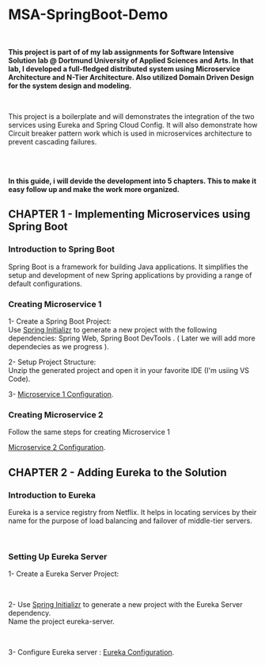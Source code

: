 # MSA-SpringBoot-Demo
<br/>

**This project is part of of my lab assignments for Software Intensive Solution lab @ Dortmund University of Applied Sciences and Arts. In that lab, I developed a full-fledged distributed system using **Microservice Architecture and N-Tier Architecture**. Also utilized Domain Driven Design for the system design and modeling.**

<br/>

This project is a boilerplate and will demonstrates the integration of the two services using Eureka and Spring Cloud Config. It will also demonstrate how Circuit breaker pattern work which is used in microservices architecture to prevent cascading failures.

<br/>
<br/>

**In this guide, i will devide the development into 5 chapters. This to make it easy follow up and make the work more organized.**

## CHAPTER 1 - Implementing Microservices using Spring Boot
### Introduction to Spring Boot
Spring Boot is a framework for building Java applications. It simplifies the setup and development of new Spring applications by providing a range of default configurations. <br/>

### Creating Microservice 1
1- Create a Spring Boot Project: <br/>
Use [Spring Initializr](https://start.spring.io/) to generate a new project with the following dependencies: Spring Web, Spring Boot DevTools .  ( Later we will add more dependecies as we progress ).
<br/>

2- Setup Project Structure: <br/>
Unzip the generated project and open it in your favorite IDE (I'm usiing VS Code).
<br/>

3- [Microservice 1 Configuration](https://github.com/CodingF0X/MSA-SpringBoot-demo/blob/feature-microservice1/microservice1/Microservice1.md).


### Creating Microservice 2
Follow the same steps for creating Microservice 1

[Microservice 2 Configuration](https://github.com/CodingF0X/MSA-SpringBoot-demo/blob/feature-microservice2/microservice2/Microservice2.md).

## CHAPTER 2 - Adding Eureka to the Solution
### Introduction to Eureka
Eureka is a service registry from Netflix. It helps in locating services by their name for the purpose of load balancing and failover of middle-tier servers.

<br/>

### Setting Up Eureka Server
1- Create a Eureka Server Project:

<br/>

2- Use [Spring Initializr](https://start.spring.io/) to generate a new project with the Eureka Server dependency.<br/>
Name the project eureka-server.

<br/>

3- Configure Eureka server : [Eureka Configuration](https://github.com/CodingF0X/MSA-SpringBoot-demo/blob/main/Eureka-Server/HELP.md).





